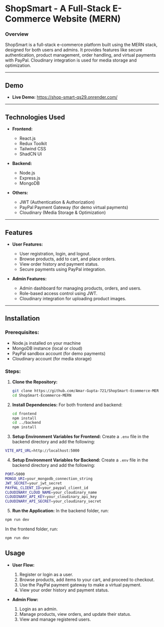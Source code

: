 
# **ShopSmart - A Full-Stack E-Commerce Website (MERN)**

### **Overview**
ShopSmart is a full-stack e-commerce platform built using the MERN stack, designed for both users and admins. It provides features like secure authentication, product management, order handling, and virtual payments with PayPal. Cloudinary integration is used for media storage and optimization.

---

## **Demo**
- **Live Demo:** https://shop-smart-qs29.onrender.com/   

---

## **Technologies Used**
- **Frontend:**
  - React.js
  - Redux Toolkit
  - Tailwind CSS
  - ShadCN UI

- **Backend:**
  - Node.js
  - Express.js
  - MongoDB

- **Others:**
  - JWT (Authentication & Authorization)
  - PayPal Payment Gateway (for demo virtual payments)
  - Cloudinary (Media Storage & Optimization)

---

## **Features**
- **User Features:**
  - User registration, login, and logout.
  - Browse products, add to cart, and place orders.
  - View order history and payment status.
  - Secure payments using PayPal integration.

- **Admin Features:**
  - Admin dashboard for managing products, orders, and users.
  - Role-based access control using JWT.
  - Cloudinary integration for uploading product images.

---

## **Installation**

### **Prerequisites:**
- Node.js installed on your machine
- MongoDB instance (local or cloud)
- PayPal sandbox account (for demo payments)
- Cloudinary account (for media storage)

### **Steps:**
1. **Clone the Repository:**
   ```bash
   git clone https://github.com/Amar-Gupta-721/ShopSmart-Ecommerce-MERN.git
   cd ShopSmart-Ecommerce-MERN
    ```
2. **Install Dependencies:** For both frontend and backend:    
     ```bash
     cd frontend
    npm install
    cd ../backend
    npm install

3. **Setup Environment Variables for Frontend:** 
Create a ```.env``` file in the backend directory and add the following:

```bash 
VITE_API_URL=http://localhost:5000
```

4. **Setup Environment Variables for Backend:** 
Create a ```.env``` file in the backend directory and add the following:

```bash 
PORT=5000
MONGO_URI=your_mongodb_connection_string
JWT_SECRET=your_jwt_secret
PAYPAL_CLIENT_ID=your_paypal_client_id
CLOUDINARY_CLOUD_NAME=your_cloudinary_name
CLOUDINARY_API_KEY=your_cloudinary_api_key
CLOUDINARY_API_SECRET=your_cloudinary_secret
```
5. **Run the Application:** In the backend folder, run:
```bash 
npm run dev
```

In the frontend folder, run:

```bash 
npm run dev
```

## Usage
- **User Flow:**

    1. Register or login as a user.
    2. Browse products, add items to your cart, and proceed to     checkout.
    3. Use the PayPal payment gateway to make a virtual payment.
    4. View your order history and payment status.


- **Admin Flow:**

   1. Login as an admin.
   2. Manage products, view orders, and update their status.
   3. View and manage registered users.

   
